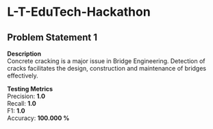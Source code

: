 # L-T-EduTech-Hackathon


## Problem Statement 1


**Description**  
Concrete cracking is a major issue in Bridge Engineering. Detection of cracks facilitates the design, construction and maintenance of bridges effectively.


**Testing Metrics**  
Precision: **1.0**  
Recall: **1.0**  
F1: **1.0**  
Accuracy: **100.000 %**  
